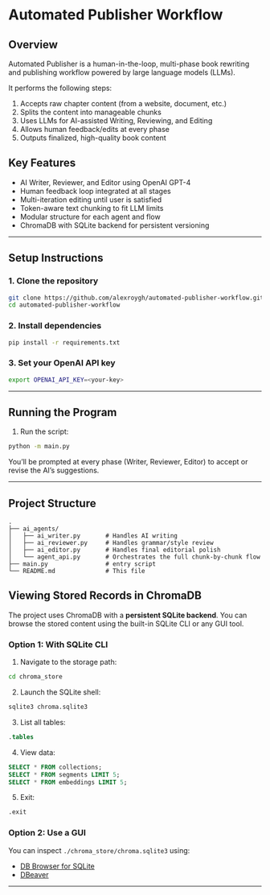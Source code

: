 # Automated Publisher Workflow

## Overview
Automated Publisher is a human-in-the-loop, multi-phase book rewriting and publishing workflow powered by large language models (LLMs).

It performs the following steps:
1. Accepts raw chapter content (from a website, document, etc.)
2. Splits the content into manageable chunks
3. Uses LLMs for AI-assisted Writing, Reviewing, and Editing
4. Allows human feedback/edits at every phase
5. Outputs finalized, high-quality book content

## Key Features
- AI Writer, Reviewer, and Editor using OpenAI GPT-4
- Human feedback loop integrated at all stages
- Multi-iteration editing until user is satisfied
- Token-aware text chunking to fit LLM limits
- Modular structure for each agent and flow
- ChromaDB with SQLite backend for persistent versioning

---

## Setup Instructions

### 1. Clone the repository
```bash
git clone https://github.com/alexroygh/automated-publisher-workflow.git
cd automated-publisher-workflow
```

### 2. Install dependencies
```bash
pip install -r requirements.txt
```

### 3. Set your OpenAI API key
```bash
export OPENAI_API_KEY=<your-key>
```

---

## Running the Program

1. Run the script:
```bash
python -m main.py
```

You’ll be prompted at every phase (Writer, Reviewer, Editor) to accept or revise the AI’s suggestions.

---

## Project Structure
```
.
├── ai_agents/
│   ├── ai_writer.py       # Handles AI writing
│   ├── ai_reviewer.py     # Handles grammar/style review
│   ├── ai_editor.py       # Handles final editorial polish
│   └── agent_api.py       # Orchestrates the full chunk-by-chunk flow
├── main.py                # entry script
└── README.md              # This file
```


## Viewing Stored Records in ChromaDB

The project uses ChromaDB with a **persistent SQLite backend**. You can browse the stored content using the built-in SQLite CLI or any GUI tool.

### Option 1: With SQLite CLI
1. Navigate to the storage path:
```bash
cd chroma_store
```
2. Launch the SQLite shell:
```bash
sqlite3 chroma.sqlite3
```
3. List all tables:
```sql
.tables
```
4. View data:
```sql
SELECT * FROM collections;
SELECT * FROM segments LIMIT 5;
SELECT * FROM embeddings LIMIT 5;
```
5. Exit:
```sql
.exit
```

### Option 2: Use a GUI
You can inspect `./chroma_store/chroma.sqlite3` using:
- [DB Browser for SQLite](https://sqlitebrowser.org/)
- [DBeaver](https://dbeaver.io/)

---